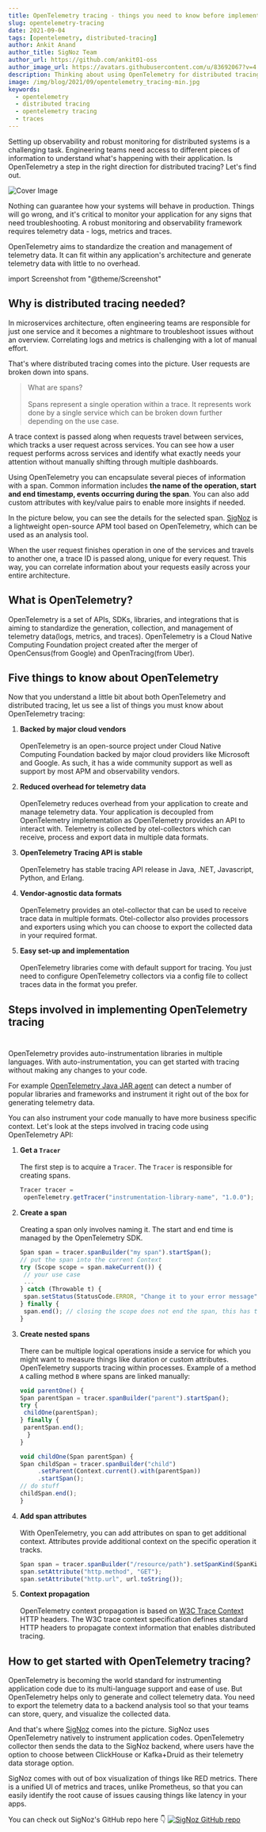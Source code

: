 ```yaml
---
title: OpenTelemetry tracing - things you need to know before implementing
slug: opentelemetry-tracing
date: 2021-09-04
tags: [opentelemetry, distributed-tracing]
author: Ankit Anand
author_title: SigNoz Team
author_url: https://github.com/ankit01-oss
author_image_url: https://avatars.githubusercontent.com/u/83692067?v=4
description: Thinking about using OpenTelemetry for distributed tracing? OpenTelemetry Tracing API provides options for manual as well as automated instrumentation..
image: /img/blog/2021/09/opentelemetry_tracing-min.jpg
keywords:
  - opentelemetry
  - distributed tracing
  - opentelemetry tracing
  - traces
---
```

<head>
  <link rel="canonical" href="https://signoz.io/blog/opentelemetry-tracing/"/>
</head>

Setting up observability and robust monitoring for distributed systems is a challenging task. Engineering teams need access to different pieces of information to understand what's happening with their application. Is OpenTelemetry a step in the right direction for distributed tracing? Let's find out.

<!--truncate-->

![Cover Image](/img/blog/2021/09/opentelemetry_tracing-min.jpg)


Nothing can guarantee how your systems will behave in production. Things will go wrong, and it's critical to monitor your application for any signs that need troubleshooting. A robust monitoring and observability framework requires telemetry data - logs, metrics and traces.

OpenTelemetry aims to standardize the creation and management of telemetry data. It can fit within any application's architecture and generate telemetry data with little to no overhead.

import Screenshot from "@theme/Screenshot"

<Screenshot
    alt="OpenTelemetry Architecture"
    height={500}
    src="/img/blog/2021/08/opentelemetry_architecture-min.png"
    title="OpenTelemetry architecture - client libraries instrument application code to send telemetry data to a collector agent which then exports the data to a backend analysis tool."
    width={700}
/>

## Why is distributed tracing needed?
In microservices architecture, often engineering teams are responsible for just one service and it becomes a nightmare to troubleshoot issues without an overview. Correlating logs and metrics is challenging with a lot of manual effort.

That's where distributed tracing comes into the picture. User requests are broken down into spans.

>What are spans?<br></br>
>Spans represent a single operation within a trace.
>It represents work done by a single service which can be broken down further depending on the use case.

A trace context is passed along when requests travel between services, which tracks a user request across services. You can see how a user request performs across services and identify what exactly needs your attention without manually shifting through multiple dashboards.

<Screenshot
    alt="OpenTelemetry tracing uses trace context to track user request across services"
    height={500}
    src="/img/blog/2021/09/opentelemetry_distributed_tracing-min.png"
    title="A trace context is passed when user requests pass from one service to another"
    width={700}
/>

Using OpenTelemetry you can encapsulate several pieces of information with a span. Common information includes **the name of the operation, start and end timestamp, events occurring during the span**. You can also add custom attributes with key/value pairs to enable more insights if needed.

In the picture below, you can see the details for the selected span. [SigNoz](https://signoz.io/) is a lightweight open-source APM tool based on OpenTelemetry, which can be used as an analysis tool.

<Screenshot
    alt="Attributes can be added to spans for more context"
    height={500}
    src="/img/blog/2021/09/details_span-min.png"
    title="SigNoz is a lightweight APM tool based on OpenTelemetry. it provides out of box visualization for traces and metrics."
    width={700}
/>

When the user request finishes operation in one of the services and travels to another one, a trace ID is passed along, unique for every request. This way, you can correlate information about your requests easily across your entire architecture.

## What is OpenTelemetry?
OpenTelemetry is a set of APIs, SDKs, libraries, and integrations that is aiming to standardize the generation, collection, and management of telemetry data(logs, metrics, and traces). OpenTelemetry is a Cloud Native Computing Foundation project created after the merger of OpenCensus(from Google) and OpenTracing(from Uber).

## Five things to know about OpenTelemetry
Now that you understand a little bit about both OpenTelemetry and distributed tracing, let us see a list of things you must know about OpenTelemetry tracing:

1. **Backed by major cloud vendors**<br></br>
OpenTelemetry is an open-source project under Cloud Native Computing Foundation backed by major cloud providers like Microsoft and Google. As such, it has a wide community support as well as support by most APM and observability vendors.

2. **Reduced overhead for telemetry data**<br></br>
OpenTelemetry reduces overhead from your application to create and manage telemetry data. Your application is decoupled from OpenTelemetry implementation as OpenTelemetry provides an API to interact with. Telemetry is collected by otel-collectors which can receive, process and export data in multiple data formats.

3. **OpenTelemetry Tracing API is stable**<br></br>
OpenTelemetry has stable tracing API release in Java, .NET, Javascript, Python, and Erlang.

4. **Vendor-agnostic data formats**<br></br>
OpenTelemetry provides an otel-collector that can be used to receive trace data in multiple formats. Otel-collector also provides processors and exporters using which you can choose to export the collected data in your required format.

5. **Easy set-up and implementation**<br></br>
OpenTelemetry libraries come with default support for tracing. You just need to configure OpenTelemetry collectors via a config file to collect traces data in the format you prefer.

## Steps involved in implementing OpenTelemetry tracing<br></br>
OpenTelemetry provides auto-instrumentation libraries in multiple languages. With auto-instrumentation, you can get started with tracing without making any changes to your code.

For example [OpenTelemetry Java JAR agent](https://signoz.io/opentelemetry/java-agent/) can detect a number of popular libraries and frameworks and instrument it right out of the box for generating telemetry data.

You can also instrument your code manually to have more business specific context. Let's look at the steps involved in tracing code using OpenTelemetry API:

1. **Get a `Tracer`** <br></br>
   The first step is to acquire a `Tracer`. The `Tracer` is responsible for creating spans.

   ```jsx
   Tracer tracer =
    openTelemetry.getTracer("instrumentation-library-name", "1.0.0");
   ```

2. **Create a span**<br></br>
   Creating a span only involves naming it. The start and end time is managed by the OpenTelemetry SDK.
   
   ```jsx
   Span span = tracer.spanBuilder("my span").startSpan();
   // put the span into the current Context
   try (Scope scope = span.makeCurrent()) {
	// your use case
	...
   } catch (Throwable t) {
    span.setStatus(StatusCode.ERROR, "Change it to your error message");
   } finally {
    span.end(); // closing the scope does not end the span, this has to be done manually
   }
   ```

3. **Create nested spans**<br></br>
   There can be multiple logical operations inside a service for which you might want to measure things like duration or custom attributes. OpenTelemetry supports tracing within processes. Example of a method `A` calling method `B` where spans are linked manually:
   
   ```jsx
   void parentOne() {
   Span parentSpan = tracer.spanBuilder("parent").startSpan();
   try {
    childOne(parentSpan);
   } finally {
    parentSpan.end();
     }
   }

   void childOne(Span parentSpan) {
   Span childSpan = tracer.spanBuilder("child")
        .setParent(Context.current().with(parentSpan))
        .startSpan();
   // do stuff
   childSpan.end();
   }
   ```

4. **Add span attributes**<br></br>
   With OpenTelemetry, you can add attributes on span to get additional context. Attributes provide additional context on the specific operation it tracks.
   
   ```jsx
   Span span = tracer.spanBuilder("/resource/path").setSpanKind(SpanKind.CLIENT).startSpan();
   span.setAttribute("http.method", "GET");
   span.setAttribute("http.url", url.toString());
   ```

5. **Context propagation**<br></br>
   OpenTelemetry context propagation is based on <a href = "https://www.w3.org/TR/trace-context/" rel="noopener noreferrer nofollow" target="_blank" >W3C Trace Context</a> HTTP headers. The W3C trace context specification defines standard HTTP headers to propagate context information that enables distributed tracing.

## How to get started with OpenTelemetry tracing?
OpenTelemetry is becoming the world standard for instrumenting application code due to its multi-language support and ease of use. But OpenTelemetry helps only to generate and collect telemetry data. You need to export the telemetry data to a backend analysis tool so that your teams can store, query, and visualize the collected data.

And that's where [SigNoz](https://signoz.io/) comes into the picture. SigNoz uses OpenTelemetry natively to instrument application codes. OpenTelemetry collector then sends the data to the SigNoz backend, where users have the option to choose between ClickHouse or Kafka+Druid as their telemetry data storage option.

SigNoz comes with out of box visualization of things like RED metrics. There is a unified UI of metrics and traces, unlike Prometheus, so that you can easily identify the root cause of issues causing things like latency in your apps.

<Screenshot
    alt="SigNoz dashboard showing popular RED metrics"
    height={500}
    src="/img/blog/common/signoz_charts_application_metrics.png"
    title="SigNoz UI showing application overview metrics like RPS, 50th/90th/99th Percentile latencies, and Error Rate"
    width={700}
/>

You can check out SigNoz's GitHub repo here 👇
[![SigNoz GitHub repo](/img/blog/common/signoz_github.png)](https://github.com/SigNoz/signoz)





